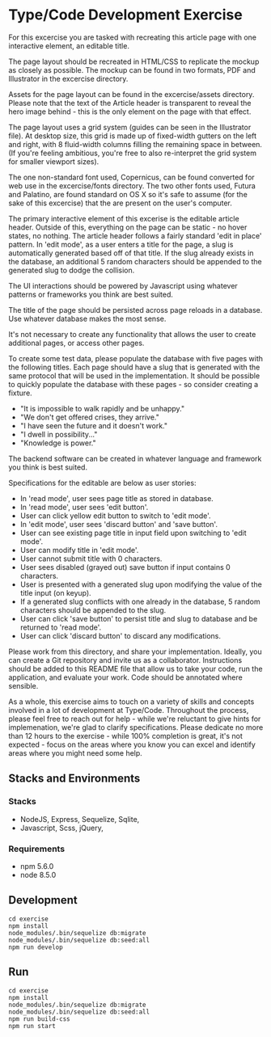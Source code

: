 # Type/Code Development Exercise

For this excercise you are tasked with recreating this article page with one interactive element, an editable title.

The page layout should be recreated in HTML/CSS to replicate the mockup as closely as possible. The mockup can be found in two formats, PDF and Illustrator in the excercise directory.

Assets for the page layout can be found in the excercise/assets directory. Please note that the text of the Article header is transparent to reveal the hero image behind - this is the only element on the page with that effect.

The page layout uses a grid system (guides can be seen in the Illustrator file). At desktop size, this grid is made up of fixed-width gutters on the left and right, with 8 fluid-width columns filling the remaining space in between. (If you're feeling ambitious, you're free to also re-interpret the grid system for smaller viewport sizes).

The one non-standard font used, Copernicus, can be found converted for web use in the excercise/fonts directory. The two other fonts used, Futura and Palatino, are found standard on OS X so it's safe to assume (for the sake of this excercise) that the are present on the user's computer.

The primary interactive element of this excerise is the editable article header. Outside of this, everything on the page can be static - no hover states, no nothing. The article header follows a fairly standard 'edit in place' pattern. In 'edit mode', as a user enters a title for the page, a slug is automatically generated based off of that title. If the slug already exists in the database, an additional 5 random characters should be appended to the generated slug to dodge the collision.

The UI interactions should be powered by Javascript using whatever patterns or frameworks you think are best suited.

The title of the page should be persisted across page reloads in a database. Use whatever database makes the most sense.

It's not necessary to create any functionality that allows the user to create additional pages, or access other pages.

To create some test data, please populate the database with five pages with the following titles. Each page should have a slug that is generated with the same protocol that will be used in the implementation. It should be possible to quickly populate the database with these pages - so consider creating a fixture.

* "It is impossible to walk rapidly and be unhappy."
* "We don't get offered crises, they arrive."
* "I have seen the future and it doesn't work."
* "I dwell in possibility..."
* "Knowledge is power."

The backend software can be created in whatever language and framework you think is best suited.

Specifications for the editable are below as user stories:

* In 'read mode', user sees page title as stored in database.
* In 'read mode', user sees 'edit button'.
* User can click yellow edit button to switch to 'edit mode'.
* In 'edit mode', user sees 'discard button' and 'save button'.
* User can see existing page title in input field upon switching to 'edit mode'.
* User can modify title in 'edit mode'.
* User cannot submit title with 0 characters.
* User sees disabled (grayed out) save button if input contains 0 characters.
* User is presented with a generated slug upon modifying the value of the title input (on keyup).
* If a generated slug conflicts with one already in the database, 5 random characters should be appended to the slug.
* User can click 'save button' to persist title and slug to database and be returned to 'read mode'.
* User can click 'discard button' to discard any modifications.

Please work from this directory, and share your implementation. Ideally, you can create a Git repository and invite us as a collaborator. Instructions should be added to this README file that allow us to take your code, run the application, and evaluate your work. Code should be annotated where sensible.

As a whole, this exercise aims to touch on a variety of skills and concepts involved in a lot of development at Type/Code. Throughout the process, please feel free to reach out for help - while we're reluctant to give hints for implemenation, we're glad to clarify specifications. Please dedicate no more than 12 hours to the exercise - while 100% completion is great, it's not expected - focus on the areas where you know you can excel and identify areas where you might need some help.

## Stacks and Environments

### Stacks

* NodeJS, Express, Sequelize, Sqlite,
* Javascript, Scss, jQuery,

### Requirements

* npm 5.6.0
* node 8.5.0

## Development

```
cd exercise
npm install
node_modules/.bin/sequelize db:migrate
node_modules/.bin/sequelize db:seed:all
npm run develop
```

## Run

```
cd exercise
npm install
node_modules/.bin/sequelize db:migrate
node_modules/.bin/sequelize db:seed:all
npm run build-css
npm run start
```
